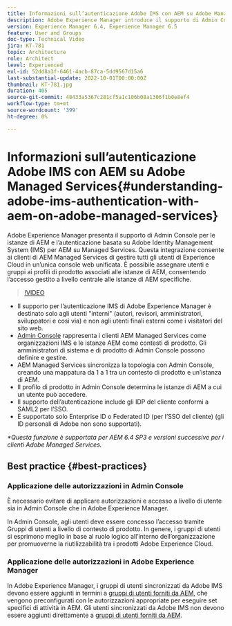 ```yaml
---
title: Informazioni sull’autenticazione Adobe IMS con AEM su Adobe Managed Services
description: Adobe Experience Manager introduce il supporto di Admin Console per le istanze di AEM e l’autenticazione basata su Adobe IMS (Identity Management System) per AEM su Managed Services.   Questa integrazione consente ai clienti di AEM Managed Services di gestire tutti gli utenti di Experience Cloud in un’unica console web unificata. È possibile assegnare utenti e gruppi ai profili di prodotto associati alle istanze di AEM, consentendo l’accesso gestito a livello centrale alle istanze di AEM specifiche.
version: Experience Manager 6.4, Experience Manager 6.5
feature: User and Groups
doc-type: Technical Video
jira: KT-781
topic: Architecture
role: Architect
level: Experienced
exl-id: 52dd8a3f-6461-4acb-87ca-5dd9567d15a6
last-substantial-update: 2022-10-01T00:00:00Z
thumbnail: KT-781.jpg
duration: 405
source-git-commit: 48433a5367c281cf5a1c106b08a1306f1b0e8ef4
workflow-type: tm+mt
source-wordcount: '399'
ht-degree: 0%

---
```


# Informazioni sull’autenticazione Adobe IMS con AEM su Adobe Managed Services{#understanding-adobe-ims-authentication-with-aem-on-adobe-managed-services}

Adobe Experience Manager presenta il supporto di Admin Console per le istanze di AEM e l’autenticazione basata su Adobe Identity Management System (IMS) per AEM su Managed Services.   Questa integrazione consente ai clienti di AEM Managed Services di gestire tutti gli utenti di Experience Cloud in un’unica console web unificata. È possibile assegnare utenti e gruppi ai profili di prodotto associati alle istanze di AEM, consentendo l’accesso gestito a livello centrale alle istanze di AEM specifiche.

>[!VIDEO](https://video.tv.adobe.com/v/26170?quality=12&learn=on)

* Il supporto per l’autenticazione IMS di Adobe Experience Manager è destinato solo agli utenti &quot;interni&quot; (autori, revisori, amministratori, sviluppatori e così via) e non agli utenti finali esterni come i visitatori del sito web.
* [Admin Console](https://adminconsole.adobe.com/) rappresenta i clienti AEM Managed Services come organizzazioni IMS e le istanze AEM come contesti di prodotto. Gli amministratori di sistema e di prodotto di Admin Console possono definire e gestire.
* AEM Managed Services sincronizza la topologia con Admin Console, creando una mappatura da 1 a 1 tra un contesto di prodotto e un’istanza di AEM.
* Il profilo di prodotto in Admin Console determina le istanze di AEM a cui un utente può accedere.
* Il supporto dell’autenticazione include gli IDP del cliente conformi a SAML2 per l’SSO.
* È supportato solo Enterprise ID o Federated ID (per l’SSO del cliente) (gli ID personali di Adobe non sono supportati).

*&#42;Questa funzione è supportata per AEM 6.4 SP3 e versioni successive per i clienti Adobe Managed Services.*

## Best practice {#best-practices}

### Applicazione delle autorizzazioni in Admin Console

È necessario evitare di applicare autorizzazioni e accesso a livello di utente sia in Admin Console che in Adobe Experience Manager.

In Admin Console, agli utenti deve essere concesso l’accesso tramite Gruppi di utenti a livello di contesto di prodotto. In genere, i gruppi di utenti si esprimono meglio in base al ruolo logico all’interno dell’organizzazione per promuoverne la riutilizzabilità tra i prodotti Adobe Experience Cloud.

### Applicazione delle autorizzazioni in Adobe Experience Manager

In Adobe Experience Manager, i gruppi di utenti sincronizzati da Adobe IMS devono essere aggiunti in termini a [gruppi di utenti forniti da AEM](https://experienceleague.adobe.com/docs/experience-manager-65/administering/security/security.html?lang=it), che vengono preconfigurati con le autorizzazioni appropriate per eseguire set specifici di attività in AEM. Gli utenti sincronizzati da Adobe IMS non devono essere aggiunti direttamente a [gruppi di utenti forniti da AEM](https://experienceleague.adobe.com/docs/experience-manager-65/administering/security/security.html?lang=it).
